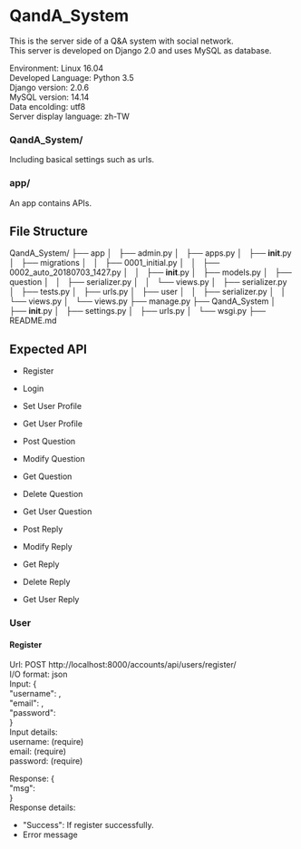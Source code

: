 # QandA_System
This is the server side of a Q&A system with social network.  
This server is developed on Django 2.0 and uses MySQL as database.  
  
Environment: Linux 16.04  
Developed Language: Python 3.5  
Django version: 2.0.6  
MySQL version: 14.14  
Data encolding: utf8  
Server display language: zh-TW  
  
### QandA_System/  
Including basical settings such as urls.  
### app/   
An app contains APIs.

## File Structure 
QandA_System/
├── app
│   ├── admin.py
│   ├── apps.py
│   ├── __init__.py
│   ├── migrations
│   │   ├── 0001_initial.py
│   │   ├── 0002_auto_20180703_1427.py
│   │   ├── __init__.py
│   ├── models.py
│   ├── question
│   │   ├── serializer.py
│   │   └── views.py
│   ├── serializer.py
│   ├── tests.py
│   ├── urls.py
│   ├── user
│   │   ├── serializer.py
│   │   └── views.py
│   └── views.py
├── manage.py
├── QandA_System
│   ├── __init__.py
│   ├── settings.py
│   ├── urls.py
│   └── wsgi.py
├── README.md 
    
## Expected API  
+ Register
+ Login
+ Set User Profile
+ Get User Profile  
  
+ Post Question
+ Modify Question
+ Get Question
+ Delete Question
+ Get User Question
  
+ Post Reply
+ Modify Reply
+ Get Reply
+ Delete Reply
+ Get User Reply
  
### User
#### Register  
Url: POST http://localhost:8000/accounts/api/users/register/  
I/O format: json  
Input: {  
        "username": <username>,  
        "email": <email>,  
        "password": <password>  
        }  
Input details:  
  username: (require)  
  email: (require)  
  password: (require)  

Response: {  
        "msg": <message>  
        }  
Response details:
<message>  
+ "Success": If register successfully.
+ Error message


